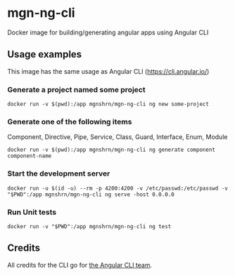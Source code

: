 # mgn-ng-cli
Docker image for building/generating angular apps using Angular CLI

## Usage examples

This image has the same usage as Angular CLI (https://cli.angular.io/)

### Generate a project named some project
```
docker run -v $(pwd):/app mgnshrn/mgn-ng-cli ng new some-project
```

### Generate one of the following items

Component, Directive, Pipe, Service, Class, Guard, Interface, Enum, Module

```
docker run -v $(pwd):/app mgnshrn/mgn-ng-cli ng generate component component-name
```

### Start the development server
```
docker run -u $(id -u) --rm -p 4200:4200 -v /etc/passwd:/etc/passwd -v "$PWD":/app mgnshrn/mgn-ng-cli ng serve -host 0.0.0.0
```

### Run Unit tests
```
docker run -v "$PWD":/app mgnshrn/mgn-ng-cli ng test
```

## Credits

All credits for the CLI go for [the Angular CLI team](https://github.com/angular/angular-cli).